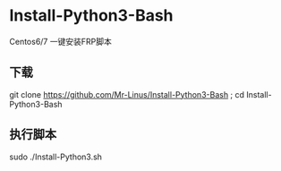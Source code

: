 # Install-Python3-Bash
Centos6/7  一键安装FRP脚本

## 下载
git clone https://github.com/Mr-Linus/Install-Python3-Bash ; cd  Install-Python3-Bash

## 执行脚本
sudo ./Install-Python3.sh

